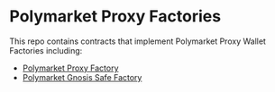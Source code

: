 # Polymarket Proxy Factories

This repo contains contracts that implement Polymarket Proxy Wallet Factories including:

* [Polymarket Proxy Factory](./packages/proxy-factory/contracts/ProxyWallet/ProxyWalletFactory.sol)
* [Polymarket Gnosis Safe Factory](./packages/safe-factory/contracts/SafeProxyFactory.sol)
